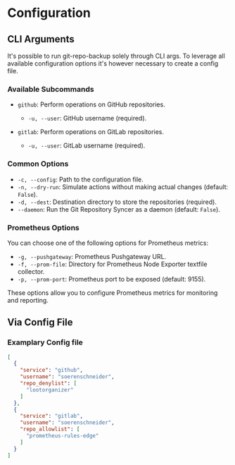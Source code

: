 # Configuration

## CLI Arguments
It's possible to run git-repo-backup solely through CLI args. To leverage all available configuration options it's however necessary to create a config file.

### Available Subcommands

- `github`: Perform operations on GitHub repositories.
    - `-u, --user`: GitHub username (required).

- `gitlab`: Perform operations on GitLab repositories.
    - `-u, --user`: GitLab username (required).

### Common Options

- `-c, --config`: Path to the configuration file.
- `-n, --dry-run`: Simulate actions without making actual changes (default: `False`).
- `-d, --dest`: Destination directory to store the repositories (required).
- `--daemon`: Run the Git Repository Syncer as a daemon (default: `False`).

### Prometheus Options

You can choose one of the following options for Prometheus metrics:

- `-g, --pushgateway`: Prometheus Pushgateway URL.
- `-f, --prom-file`: Directory for Prometheus Node Exporter textfile collector.
- `-p, --prom-port`: Prometheus port to be exposed (default: 9155).

These options allow you to configure Prometheus metrics for monitoring and reporting.


## Via Config File

### Examplary Config file
```json
[
  {
    "service": "github",
    "username": "soerenschneider",
    "repo_denylist": [
      "lootorganizer"
    ]
  },
  {
    "service": "gitlab",
    "username": "soerenschneider",
    "repo_allowlist": [
      "prometheus-rules-edge"
    ]
  }
]
```
